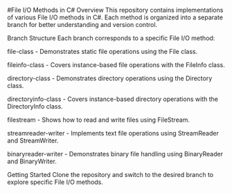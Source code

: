 #File I/O Methods in C#
Overview
This repository contains implementations of various File I/O methods in C#. Each method is organized into a separate branch for better understanding and version control.

Branch Structure
Each branch corresponds to a specific File I/O method:

file-class - Demonstrates static file operations using the File class.

fileinfo-class - Covers instance-based file operations with the FileInfo class.

directory-class - Demonstrates directory operations using the Directory class.

directoryinfo-class - Covers instance-based directory operations with the DirectoryInfo class.

filestream - Shows how to read and write files using FileStream.

streamreader-writer - Implements text file operations using StreamReader and StreamWriter.

binaryreader-writer - Demonstrates binary file handling using BinaryReader and BinaryWriter.

Getting Started
Clone the repository and switch to the desired branch to explore specific File I/O methods.
